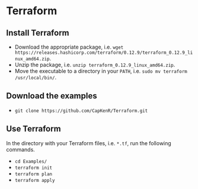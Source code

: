 # Terraform

## Install Terraform
* Download the appropriate package, i.e. `wget https://releases.hashicorp.com/terraform/0.12.9/terraform_0.12.9_linux_amd64.zip`.
* Unzip the package, i.e. `unzip terraform_0.12.9_linux_amd64.zip`.
* Move the executable to a directory in your `PATH`, i.e. `sudo mv terraform /usr/local/bin/`.

## Download the examples
* `git clone https://github.com/CapKenR/Terraform.git`

## Use Terraform
In the directory with your Terraform files, i.e. `*.tf`, run the following commands.
* `cd Examples/`
* `terraform init`
* `terraform plan`
* `terraform apply`
